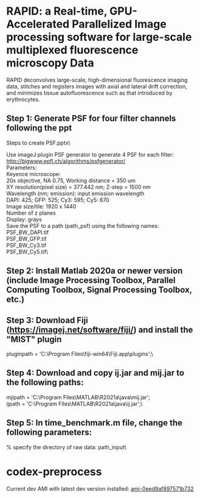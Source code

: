 
# RAPID: a Real-time, GPU-Accelerated Parallelized Image processing software for large-scale multiplexed fluorescence microscopy Data

RAPID deconvolves large-scale, high-dimensional fluorescence imaging data, stitches and registers images with axial and lateral drift correction, and minimizes tissue autofluorescence such as that introduced by erythrocytes.


## Step 1: Generate PSF for four filter channels following the ppt

Steps to create PSF.pptx\

Use imageJ plugin PSF generator to generate 4 PSF for each filter:
http://bigwww.epfl.ch/algorithms/psfgenerator/ \
Parameters:\
Keyence microscope: \
20x objective, NA 0.75, Working distance = 350 um\
XY resolution(pixel size) = 377.442 nm; Z-step = 1500 nm\
Wavelength (nm; emission): input emission wavelength \
DAPI: 425; GFP: 525; Cy3: 595; Cy5: 670\
Image size/tile: 1920 x 1440\
Number of z planes\
Display: grays\
Save the PSF to a path (path_psf) using the following names:\
PSF_BW_DAPI.tif\
PSF_BW_GFP.tif\
PSF_BW_Cy3.tif\
PSF_BW_Cy5.tif\

## Step 2: Install Matlab 2020a or newer version (include Image Processing Toolbox, Parallel Computing Toolbox, Signal Processing Toolbox, etc.)

## Step 3: Download  Fiji (https://imagej.net/software/fiji/) and install the "MIST" plugin

pluginpath = 'C:\Program Files\fiji-win64\Fiji.app\plugins\';\

## Step 4: Download and copy ij.jar and mij.jar to the following paths:

mjipath = 'C:\Program Files\MATLAB\R2021a\java\mij.jar';\
ijpath = 'C:\Program Files\MATLAB\R2021a\java\ij.jar';\

## Step 5: In time_benchmark.m file, change the following parameters:

% specify the directory of raw data: path_input\

# codex-preprocess

Current dev AMI with latest dev version installed: [ami-0eed9af897571b732](https://console.aws.amazon.com/ec2/v2/home?region=us-east-1#ImageDetails:imageId=ami-0eed9af897571b732)
